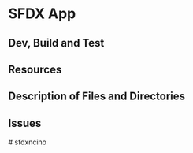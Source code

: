 # SFDX  App

## Dev, Build and Test


## Resources


## Description of Files and Directories


## Issues


#   s f d x n c i n o  
 